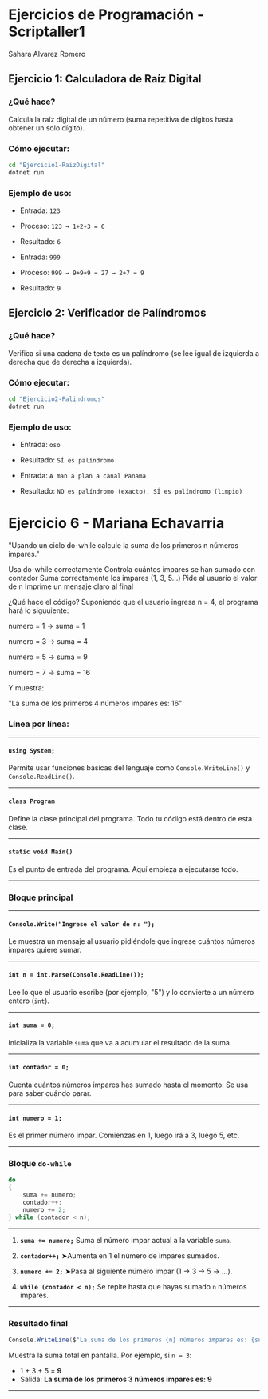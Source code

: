 # Ejercicios de Programación - Scriptaller1

Sahara Alvarez Romero

## Ejercicio 1: Calculadora de Raíz Digital

### ¿Qué hace?
Calcula la raíz digital de un número (suma repetitiva de dígitos hasta obtener un solo dígito).

### Cómo ejecutar:
```bash
cd "Ejercicio1-RaizDigital"
dotnet run
```

### Ejemplo de uso:
- Entrada: `123`
- Proceso: `123 → 1+2+3 = 6`
- Resultado: `6`

- Entrada: `999`
- Proceso: `999 → 9+9+9 = 27 → 2+7 = 9`
- Resultado: `9`

## Ejercicio 2: Verificador de Palíndromos

### ¿Qué hace?
Verifica si una cadena de texto es un palíndromo (se lee igual de izquierda a derecha que de derecha a izquierda).

### Cómo ejecutar:
```bash
cd "Ejercicio2-Palindromos"
dotnet run
```

### Ejemplo de uso:
- Entrada: `oso`
- Resultado: `SÍ es palíndromo`

- Entrada: `A man a plan a canal Panama`
- Resultado: `NO es palíndromo (exacto), SÍ es palíndromo (limpio)`


# Ejercicio 6 - Mariana Echavarria 
"Usando un ciclo do-while calcule la suma de los primeros n números impares."

 Usa do-while correctamente
 Controla cuántos impares se han sumado con contador
 Suma correctamente los impares (1, 3, 5...)
 Pide al usuario el valor de n
 Imprime un mensaje claro al final

 ¿Qué hace el código?
Suponiendo que el usuario ingresa n = 4, el programa hará lo siguuiente:

numero = 1 → suma = 1

numero = 3 → suma = 4

numero = 5 → suma = 9

numero = 7 → suma = 16

Y muestra:

"La suma de los primeros 4 números impares es: 16"


###  Línea por línea:

---

#### `using System;`

Permite usar funciones básicas del lenguaje como `Console.WriteLine()` y `Console.ReadLine()`.

---

#### `class Program`

Define la clase principal del programa. Todo tu código está dentro de esta clase.

---

#### `static void Main()`

Es el punto de entrada del programa. Aquí empieza a ejecutarse todo.

---

###  Bloque principal

---

#### `Console.Write("Ingrese el valor de n: ");`

 Le muestra un mensaje al usuario pidiéndole que ingrese cuántos números impares quiere sumar.

---

#### `int n = int.Parse(Console.ReadLine());`

 Lee lo que el usuario escribe (por ejemplo, "5") y lo convierte a un número entero (`int`).

---

#### `int suma = 0;`

 Inicializa la variable `suma` que va a acumular el resultado de la suma.

---

#### `int contador = 0;`

 Cuenta cuántos números impares has sumado hasta el momento. Se usa para saber cuándo parar.

---

#### `int numero = 1;`

 Es el primer número impar. Comienzas en 1, luego irá a 3, luego 5, etc.

---

###  Bloque `do-while`

```csharp
do
{
    suma += numero;
    contador++;
    numero += 2;
} while (contador < n);
```

---

1. **`suma += numero;`**
    Suma el número impar actual a la variable `suma`.

2. **`contador++;`**
   ➤Aumenta en 1 el número de impares sumados.

3. **`numero += 2;`**
   ➤Pasa al siguiente número impar (1 → 3 → 5 → ...).

4. **`while (contador < n);`**
   Se repite hasta que hayas sumado `n` números impares.

---

###  Resultado final

```csharp
Console.WriteLine($"La suma de los primeros {n} números impares es: {suma}");
```

 Muestra la suma total en pantalla. Por ejemplo, si `n = 3`:

* 1 + 3 + 5 = **9**
* Salida: **La suma de los primeros 3 números impares es: 9**

---







